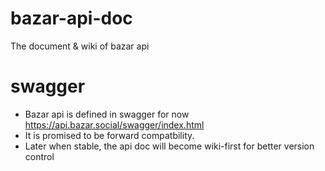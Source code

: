 # bazar-api-doc
The document &amp; wiki of bazar api

# swagger
- Bazar api is defined in swagger for now https://api.bazar.social/swagger/index.html
- It is promised to be forward compatbility.
- Later when stable, the api doc will become wiki-first for better version control

